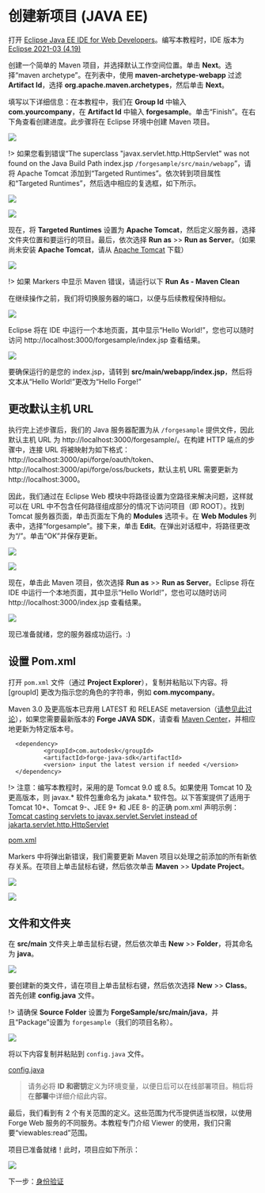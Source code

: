 # 创建新项目 (JAVA EE)

打开 [Eclipse Java EE IDE for Web Developers](http://www.eclipse.org/downloads/packages/eclipse-ide-java-ee-developers/oxygen3)。编写本教程时，IDE 版本为 [Eclipse 2021-03 (4.19)](https://www.eclipse.org/downloads/packages/release/2021-03/r)

创建一个简单的 Maven 项目，并选择默认工作空间位置。单击 **Next**。选择“maven archetype”。在列表中，使用 **maven-archetype-webapp** 过滤 **Artifact Id**，选择 **org.apache.maven.archetypes**，然后单击 **Next**。

填写以下详细信息：在本教程中，我们在 **Group Id** 中输入 **com.yourcompany**，在 **Artifact Id** 中输入 **forgesample**。单击“Finish”。在右下角查看创建进度。此步骤将在 Eclipse 环境中创建 Maven 项目。 

![](_media/java/eclipse_create_project.gif)

!> 如果您看到错误“The superclass "javax.servlet.http.HttpServlet" was not found on the Java Build Path index.jsp `/forgesample/src/main/webapp`”，请将 Apache Tomcat 添加到“Targeted Runtimes”。依次转到项目属性和“Targeted Runtimes”，然后选中相应的复选框，如下所示。

![](_media/java/eclipse_HttpServlet.png)

![](_media/java/eclipse_target_runtime.png)


现在，将 **Targeted Runtimes** 设置为 **Apache Tomcat**，然后定义服务器，选择文件夹位置和要运行的项目。最后，依次选择 **Run as** >> **Run as Server**。（如果尚未安装 **Apache Tomcat**，请从 [Apache Tomcat](https://tomcat.apache.org/download-90.cgi) 下载）

![](_media/java/eclipse_run_tomcat.gif)

!> 如果 Markers 中显示 Maven 错误，请运行以下 **Run As - Maven Clean**

在继续操作之前，我们将切换服务器的端口，以便与后续教程保持相似。 

![](_media/java/eclipse_change_server_port.gif)

Eclipse 将在 IDE 中运行一个本地页面，其中显示“Hello World!”，您也可以随时访问 http://localhost:3000/forgesample/index.jsp 查看结果。

![](_media/java/eclipse_helloworld_default.png)

要确保运行的是您的 index.jsp，请转到 **src/main/webapp/index.jsp**，然后将文本从“Hello World!”更改为“Hello Forge!”

## 更改默认主机 URL
执行完上述步骤后，我们的 Java 服务器配置为从 `/forgesample` 提供文件，因此默认主机 URL 为 http://localhost:3000/forgesample/。在构建 HTTP 端点的步骤中，连接 URL 将被映射为如下格式：http://localhost:3000/api/forge/oauth/token、http://localhost:3000/api/forge/oss/buckets，默认主机 URL 需要更新为 http://localhost:3000。

因此，我们通过在 Eclipse Web 模块中将路径设置为空路径来解决问题，这样就可以在 URL 中不包含任何路径组成部分的情况下访问项目（即 ROOT）。找到 Tomcat 服务器页面，单击页面左下角的 **Modules** 选项卡。在 **Web Modules** 列表中，选择“forgesample”。接下来，单击 __Edit__。在弹出对话框中，将路径更改为“/”。单击“OK”并保存更新。

![](_media/java/eclipse_webmodules_path.gif)

![](_media/java/eclipse_server_default_host.png)

现在，单击此 Maven 项目，依次选择 **Run as** >> **Run as Server**。Eclipse 将在 IDE 中运行一个本地页面，其中显示“Hello World!”，您也可以随时访问 http://localhost:3000/index.jsp 查看结果。

![](_media/java/eclipse_helloworld_default_new_host.png)


现已准备就绪，您的服务器成功运行。:)

## 设置 Pom.xml

打开 `pom.xml` 文件（通过 **Project Explorer**），复制并粘贴以下内容。将 \[groupId] 更改为指示您的角色的字符串，例如 **com.mycompany**。

Maven 3.0 及更高版本已弃用 LATEST 和 RELEASE metaversion（[请参见此讨论](https://stackoverflow.com/questions/30571/how-do-i-tell-maven-to-use-the-latest-version-of-a-dependency)），如果您需要最新版本的 **Forge JAVA SDK**，请查看 [Maven Center](https://search.maven.org/search?q=a:forge-java-sdk)，并相应地更新为特定版本号。 
  ```
    <dependency>
            <groupId>com.autodesk</groupId>
            <artifactId>forge-java-sdk</artifactId> 
            <version> input the latest version if needed </version>
    </dependency>
  ```

!> 注意：编写本教程时，采用的是 Tomcat 9.0 或 8.5。如果使用 Tomcat 10 及更高版本，则 javax.* 软件包重命名为 jakata.* 软件包。以下答案提供了适用于 Tomcat 10+、Tomcat 9-、JEE 9+ 和 JEE 8- 的正确 pom.xml 声明示例：[Tomcat casting servlets to javax.servlet.Servlet instead of jakarta.servlet.http.HttpServlet](https://stackoverflow.com/questions/65703840/tomcat-casting-servlets-to-javax-servlet-servlet-instead-of-jakarta-servlet-http/65704617#65704617) 

[pom.xml](_snippets/viewmodels/java/pom.xml ':include :type=code xml')

Markers 中将弹出新错误，我们需要更新 Maven 项目以处理之前添加的所有新依存关系。在项目上单击鼠标右键，然后依次单击 **Maven** >> **Update Project**。

![](_media/java/Eclipse_maven_error.png) 

![](_media/java/Eclipse_maven_update_project.png)

## 文件和文件夹

在 **src/main** 文件夹上单击鼠标右键，然后依次单击 **New** >> **Folder**，将其命名为 **java**。

![](_media/java/Eclipse_tree_structure_java_folder.png)

要创建新的类文件，请在项目上单击鼠标右键，然后依次选择 **New** >> **Class**。首先创建 **config.java** 文件。

!> 请确保 **Source Folder** 设置为 **ForgeSample/src/main/java**，并且“Package”设置为 `forgesample`（我们的项目名称）。

![](_media/java/Eclipse_maven_java_class.png)

将以下内容复制并粘贴到 `config.java` 文件。

[config.java](_snippets/viewmodels/java/config.java ':include :type=code java')

> 请务必将 **ID 和密钥**定义为环境变量，以便日后可以在线部署项目。稍后将在**部署**中详细介绍此内容。

最后，我们看到有 2 个有关范围的定义。这些范围为代币提供适当权限，以使用 Forge Web 服务的不同服务。本教程专门介绍 Viewer 的使用，我们只需要“viewables:read”范围。

项目已准备就绪！此时，项目应如下所示：

 ![](_media/java/Eclipse_config_class.png)

下一步：[身份验证](/zh-CN/oauth/2legged/)